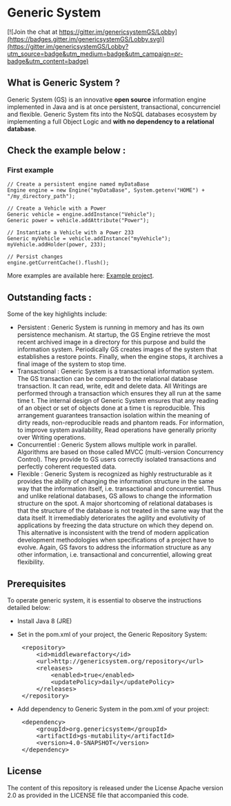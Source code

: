 Generic System
==============

[![Join the chat at https://gitter.im/genericsystemGS/Lobby](https://badges.gitter.im/genericsystemGS/Lobby.svg)](https://gitter.im/genericsystemGS/Lobby?utm_source=badge&utm_medium=badge&utm_campaign=pr-badge&utm_content=badge)

What is Generic System ?
------------------------
Generic System (GS) is an innovative **open source** information engine implemented in Java 
and is at once persistent, transactional, concurrenciel and flexible.
Generic System  fits into the NoSQL databases ecosystem by implementing a full Object Logic
and **with no dependency to a relational database**.

Check the example below :
-------------------------

### First example
    // Create a persistent engine named myDataBase
	Engine engine = new Engine("myDataBase", System.getenv("HOME") + "/my_directory_path");
	
    // Create a Vehicle with a Power
	Generic vehicle = engine.addInstance("Vehicle");
	Generic power = vehicle.addAttribute("Power");
	
    // Instantiate a Vehicle with a Power 233
    Generic myVehicle = vehicle.addInstance("myVehicle");
    myVehicle.addHolder(power, 233);
    
    // Persist changes
    engine.getCurrentCache().flush();

More examples are available here: [Example project](https://github.com/genericsystem/genericsystem2014/tree/master/gs-example).

Outstanding facts :
-------------------
Some of the key highlights include:
* Persistent : Generic System is running in memory and has its own persistence mechanism. At startup, the GS Engine retrieve the most recent archived image
in a directory for this purpose and build the information system. Periodically GS creates images of the system that establishes a restore points.
Finally, when the engine stops, it archives a final image of the system to stop time.
* Transactional : Generic System is a transactional information system. The GS transaction can be compared to the relational database transaction.
 It can read, write, edit and delete data. All Writings are performed through a transaction which ensures they all run at the same time t. 
 The internal design of Generic System ensures that any reading of an object or set of objects done at a time t is reproducible. This arrangement guarantees transaction 
 isolation within the meaning of dirty reads, non-reproducible reads and phantom reads. For information,  to improve system availability, Read operations have generally 
 priority over Writing operations.
* Concurrentiel : Generic System allows multiple work in parallel. Algorithms are based on those called MVCC (multi-version Concurrency Control). They provide to GS users
 correctly isolated transactions and perfectly coherent requested data.
* Flexible : Generic System is recognized as highly restructurable as it provides the ability of changing the information structure in the same way that the information itself,
i.e. transactional and concurrentiel. Thus and unlike relational databases, GS allows to change the information  structure on the spot. 
A major shortcoming of relational databases is that the structure of the database is not treated in the same way that the data itself. 
It irremediably deteriorates the agility and evolutivity of applications by freezing the data structure on which they depend on.
This alternative is inconsistent  with the trend of modern application development methodologies  when specifications of a project have to evolve. 
Again, GS  favors to address the information structure as any other information, i.e. transactional and concurrentiel, allowing great flexibility.

Prerequisites
-------------

To operate generic system, it is essential to observe the instructions detailed below:
*  Install Java 8 (JRE)

* Set in the pom.xml of your project, the Generic Repository System:
<pre>
    &lt;repository&gt;
    	&lt;id&gt;middlewarefactory&lt;/id&gt;
    	&lt;url&gt;http://genericsystem.org/repository&lt;/url&gt;
    	&lt;releases&gt;
    		&lt;enabled&gt;true&lt;/enabled&gt;
    		&lt;updatePolicy&gt;daily&lt;/updatePolicy&gt;
    	&lt;/releases&gt;
    &lt;/repository&gt;
</pre>

* Add dependency to Generic System in the pom.xml of your project:
<pre>
    &lt;dependency&gt;
    	&lt;groupId&gt;org.genericsystem&lt;/groupId&gt;
    	&lt;artifactId&gt;gs-mutability&lt;/artifactId&gt;
    	&lt;version&gt;4.0-SNAPSHOT&lt;/version&gt;
    &lt;/dependency&gt;
</pre>

License
-------

The content of this repository is released under the License Apache version 2.0 as provided in the LICENSE file that accompanied this code.
